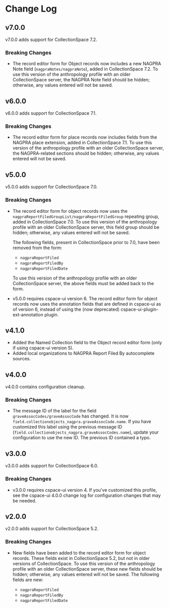 # Change Log

## v7.0.0

v7.0.0 adds support for CollectionSpace 7.2.

### Breaking Changes

- The record editor form for Object records now includes a new NAGPRA Note field (`nagpraNotes/nagpraNote`), added in CollectionSpace 7.2. To use this version of the anthropology profile with an older CollectionSpace server, the NAGPRA Note field should be hidden; otherwise, any values entered will not be saved.

## v6.0.0

v6.0.0 adds support for CollectionSpace 7.1.

### Breaking Changes

- The record editor form for place records now includes fields from the NAGPRA place extension, added in CollectionSpace 7.1. To use this version of the anthropology profile with an older CollectionSpace server, the NAGPRA-related sections should be hidden; otherwise, any values entered will not be saved.

## v5.0.0

v5.0.0 adds support for CollectionSpace 7.0.

### Breaking Changes

- The record editor form for object records now uses the `nagpraReportFiledGroupList/nagpraReportFiledGroup` repeating group, added in CollectionSpace 7.0. To use this version of the anthropology profile with an older CollectionSpace server, this field group should be hidden; otherwise, any values entered will not be saved.

  The following fields, present in CollectionSpace prior to 7.0, have been removed from the form:

  - `nagpraReportFiled`
  - `nagpraReportFiledBy`
  - `nagpraReportFiledDate`

  To use this version of the anthropology profile with an older CollectionSpace server, the above fields must be added back to the form.

- v5.0.0 requires cspace-ui version 6. The record editor form for object records now uses the annotation fields that are defined in cspace-ui as of version 6, instead of using the (now deprecated) cspace-ui-plugin-ext-annotation plugin.

## v4.1.0

- Added the Named Collection field to the Object record editor form (only if using cspace-ui version 5).
- Added local organizations to NAGPRA Report Filed By autocomplete sources.

## v4.0.0

v4.0.0 contains configuration cleanup.

### Breaking Changes

- The message ID of the label for the field `graveAssocCodes/graveAssocCode` has changed. It is now `field.collectionobjects_nagpra.graveAssocCode.name`. If you have customized this label using the previous message ID (`field.collectionobjects_nagpra.graveAssocCodes.name`), update your configuration to use the new ID. The previous ID contained a typo.

## v3.0.0

v3.0.0 adds support for CollectionSpace 6.0.

### Breaking Changes

- v3.0.0 requires cspace-ui version 4. If you've customized this profile, see the cspace-ui 4.0.0 change log for configuration changes that may be needed.

## v2.0.0

v2.0.0 adds support for CollectionSpace 5.2.

### Breaking Changes

- New fields have been added to the record editor form for object records. These fields exist in CollectionSpace 5.2, but not in older versions of CollectionSpace. To use this version of the anthropology profile with an older CollectionSpace server, these new fields should be hidden; otherwise, any values entered will not be saved. The following fields are new:

  - `nagpraReportFiled`
  - `nagpraReportFiledBy`
  - `nagpraReportFiledDate`
